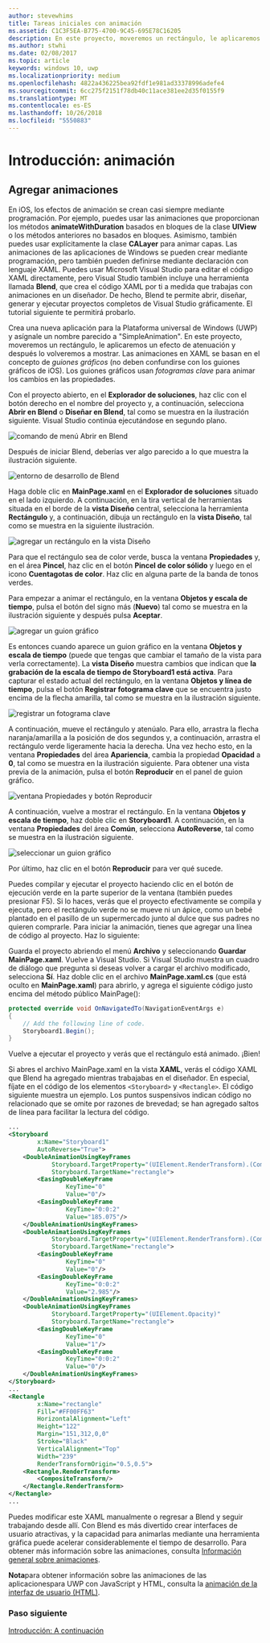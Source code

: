 ```yaml
---
author: stevewhims
title: Tareas iniciales con animación
ms.assetid: C1C3F5EA-B775-4700-9C45-695E78C16205
description: En este proyecto, moveremos un rectángulo, le aplicaremos un efecto de atenuación y después lo volveremos a mostrar.
ms.author: stwhi
ms.date: 02/08/2017
ms.topic: article
keywords: windows 10, uwp
ms.localizationpriority: medium
ms.openlocfilehash: 4822a436225bea92fdf1e981ad33378996adefe4
ms.sourcegitcommit: 6cc275f2151f78db40c11ace381ee2d35f0155f9
ms.translationtype: MT
ms.contentlocale: es-ES
ms.lasthandoff: 10/26/2018
ms.locfileid: "5550883"
---
```

# <a name="getting-started-animation"></a>Introducción: animación


## <a name="adding-animations"></a>Agregar animaciones

En iOS, los efectos de animación se crean casi siempre mediante programación. Por ejemplo, puedes usar las animaciones que proporcionan los métodos **animateWithDuration** basados en bloques de la clase **UIView** o los métodos anteriores no basados en bloques. Asimismo, también puedes usar explícitamente la clase **CALayer** para animar capas. Las animaciones de las aplicaciones de Windows se pueden crear mediante programación, pero también pueden definirse mediante declaración con lenguaje XAML. Puedes usar Microsoft Visual Studio para editar el código XAML directamente, pero Visual Studio también incluye una herramienta llamada **Blend**, que crea el código XAML por ti a medida que trabajas con animaciones en un diseñador. De hecho, Blend te permite abrir, diseñar, generar y ejecutar proyectos completos de Visual Studio gráficamente. El tutorial siguiente te permitirá probarlo.

Crea una nueva aplicación para la Plataforma universal de Windows (UWP) y asígnale un nombre parecido a "SimpleAnimation". En este proyecto, moveremos un rectángulo, le aplicaremos un efecto de atenuación y después lo volveremos a mostrar. Las animaciones en XAML se basan en el concepto de *guiones gráficos* (no deben confundirse con los guiones gráficos de iOS). Los guiones gráficos usan *fotogramas clave* para animar los cambios en las propiedades.

Con el proyecto abierto, en el **Explorador de soluciones**, haz clic con el botón derecho en el nombre del proyecto y, a continuación, selecciona **Abrir en Blend** o **Diseñar en Blend**, tal como se muestra en la ilustración siguiente. Visual Studio continúa ejecutándose en segundo plano.

![comando de menú Abrir en Blend](images/ios-to-uwp/vs-open-in-blend.png)

Después de iniciar Blend, deberías ver algo parecido a lo que muestra la ilustración siguiente.

![entorno de desarrollo de Blend](images/ios-to-uwp/blend-1.png)

Haga doble clic en **MainPage.xaml** en el **Explorador de soluciones** situado en el lado izquierdo. A continuación, en la tira vertical de herramientas situada en el borde de la **vista Diseño** central, selecciona la herramienta **Rectángulo** y, a continuación, dibuja un rectángulo en la **vista Diseño**, tal como se muestra en la siguiente ilustración.

![agregar un rectángulo en la vista Diseño](images/ios-to-uwp/blend-2.png)

Para que el rectángulo sea de color verde, busca la ventana **Propiedades** y, en el área **Pincel**, haz clic en el botón **Pincel de color sólido** y luego en el icono **Cuentagotas de color**. Haz clic en alguna parte de la banda de tonos verdes.

Para empezar a animar el rectángulo, en la ventana **Objetos y escala de tiempo**, pulsa el botón del signo más (**Nuevo**) tal como se muestra en la ilustración siguiente y después pulsa **Aceptar**.

![agregar un guion gráfico](images/ios-to-uwp/blend-3.png)

Es entonces cuando aparece un guion gráfico en la ventana **Objetos y escala de tiempo** (puede que tengas que cambiar el tamaño de la vista para verla correctamente). La **vista Diseño** muestra cambios que indican que **la grabación de la escala de tiempo de Storyboard1 está activa**. Para capturar el estado actual del rectángulo, en la ventana **Objetos y línea de tiempo**, pulsa el botón **Registrar fotograma clave** que se encuentra justo encima de la flecha amarilla, tal como se muestra en la ilustración siguiente.

![registrar un fotograma clave](images/ios-to-uwp/blend-4.png)

A continuación, mueve el rectángulo y atenúalo. Para ello, arrastra la flecha naranja/amarilla a la posición de dos segundos y, a continuación, arrastra el rectángulo verde ligeramente hacia la derecha. Una vez hecho esto, en la ventana **Propiedades** del área **Apariencia**, cambia la propiedad **Opacidad** a **0**, tal como se muestra en la ilustración siguiente. Para obtener una vista previa de la animación, pulsa el botón **Reproducir** en el panel de guion gráfico.

![ventana Propiedades y botón Reproducir](images/ios-to-uwp/blend-5.png)

A continuación, vuelve a mostrar el rectángulo. En la ventana **Objetos y escala de tiempo**, haz doble clic en **Storyboard1**. A continuación, en la ventana **Propiedades** del área **Común**, selecciona **AutoReverse**, tal como se muestra en la ilustración siguiente.

![seleccionar un guion gráfico](images/ios-to-uwp/blend-6.png)

Por último, haz clic en el botón **Reproducir** para ver qué sucede.

Puedes compilar y ejecutar el proyecto haciendo clic en el botón de ejecución verde en la parte superior de la ventana (también puedes presionar F5). Si lo haces, verás que el proyecto efectivamente se compila y ejecuta, pero el rectángulo verde no se mueve ni un ápice, como un bebé plantado en el pasillo de un supermercado junto al dulce que sus padres no quieren comprarle. Para iniciar la animación, tienes que agregar una línea de código al proyecto. Haz lo siguiente:

Guarda el proyecto abriendo el menú **Archivo** y seleccionando **Guardar MainPage.xaml**. Vuelve a Visual Studio. Si Visual Studio muestra un cuadro de diálogo que pregunta si deseas volver a cargar el archivo modificado, selecciona **Sí**. Haz doble clic en el archivo **MainPage.xaml.cs** (que está oculto en **MainPage.xaml**) para abrirlo, y agrega el siguiente código justo encima del método público MainPage():

```csharp
protected override void OnNavigatedTo(NavigationEventArgs e)
{
    // Add the following line of code.
    Storyboard1.Begin();
}
```

Vuelve a ejecutar el proyecto y verás que el rectángulo está animado. ¡Bien!

Si abres el archivo MainPage.xaml en la vista **XAML**, verás el código XAML que Blend ha agregado mientras trabajabas en el diseñador. En especial, fíjate en el código de los elementos `<Storyboard>` y `<Rectangle>`. El código siguiente muestra un ejemplo. Los puntos suspensivos indican código no relacionado que se omite por razones de brevedad; se han agregado saltos de línea para facilitar la lectura del código.

```xml
...
<Storyboard 
        x:Name="Storyboard1" 
        AutoReverse="True">
    <DoubleAnimationUsingKeyFrames 
            Storyboard.TargetProperty="(UIElement.RenderTransform).(CompositeTransform.TranslateX)"
            Storyboard.TargetName="rectangle">
        <EasingDoubleKeyFrame 
                KeyTime="0" 
                Value="0"/>
        <EasingDoubleKeyFrame 
                KeyTime="0:0:2" 
                Value="185.075"/>
    </DoubleAnimationUsingKeyFrames>
    <DoubleAnimationUsingKeyFrames 
            Storyboard.TargetProperty="(UIElement.RenderTransform).(CompositeTransform.TranslateY)" 
            Storyboard.TargetName="rectangle">
        <EasingDoubleKeyFrame 
                KeyTime="0" 
                Value="0"/>
        <EasingDoubleKeyFrame 
                KeyTime="0:0:2" 
                Value="2.985"/>
    </DoubleAnimationUsingKeyFrames>
    <DoubleAnimationUsingKeyFrames 
            Storyboard.TargetProperty="(UIElement.Opacity)" 
            Storyboard.TargetName="rectangle">
        <EasingDoubleKeyFrame 
                KeyTime="0" 
                Value="1"/>
        <EasingDoubleKeyFrame 
                KeyTime="0:0:2"
                Value="0"/>
    </DoubleAnimationUsingKeyFrames>
</Storyboard>
...
<Rectangle 
        x:Name="rectangle" 
        Fill="#FF00FF63" 
        HorizontalAlignment="Left" 
        Height="122" 
        Margin="151,312,0,0" 
        Stroke="Black" 
        VerticalAlignment="Top" 
        Width="239" 
        RenderTransformOrigin="0.5,0.5">
    <Rectangle.RenderTransform>
        <CompositeTransform/>
    </Rectangle.RenderTransform>
</Rectangle>
...
```

Puedes modificar este XAML manualmente o regresar a Blend y seguir trabajando desde allí. Con Blend es más divertido crear interfaces de usuario atractivas, y la capacidad para animarlas mediante una herramienta gráfica puede acelerar considerablemente el tiempo de desarrollo. Para obtener más información sobre las animaciones, consulta [Información general sobre animaciones](https://msdn.microsoft.com/library/windows/apps/mt187350).

**Nota**para obtener información sobre las animaciones de <span class="legacy-term">las aplicaciones</span>para UWP con JavaScript y HTML, consulta la [animación de la interfaz de usuario (HTML)](https://msdn.microsoft.com/library/windows/apps/hh465165).

### <a name="next-step"></a>Paso siguiente

[Introducción: A continuación](getting-started-what-next.md)
